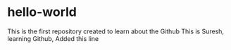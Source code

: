 # hello-world
This is the first repository created to learn about the Github
This is Suresh, learning Github, Added this line
